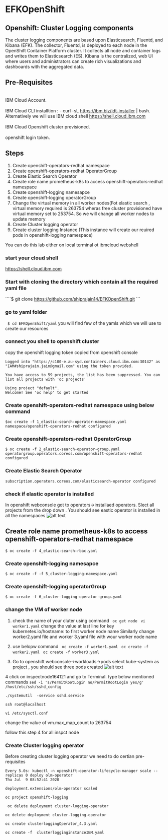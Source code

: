 # EFKOpenShift

## Openshift: Cluster Logging components
The cluster logging components are based upon Elasticsearch, Fluentd, and Kibana (EFK). The collector, Fluentd, is deployed to each node in the OpenShift Container Platform cluster. It collects all node and container logs and writes them to Elasticsearch (ES). Kibana is the centralized, web UI where users and administrators can create rich visualizations and dashboards with the aggregated data.

## Pre-Requisites
<br>IBM Cloud Account.</br>
<br>IBM Cloud CLI installtion : - curl -sL https://ibm.biz/idt-installer | bash. Alternatively we will use IBM cloud shell https://shell.cloud.ibm.com </br>
<br>IBM Cloud Openshift cluster previsioned.</br>
<br>openshift login token.</br>

## Steps
1. Create openshift-operators-redhat namespace
2. Create openshift-operators-redhat OperatorGroup
3. Create Elastic Search Operator
4. Create role name prometheus-k8s to access openshift-operators-redhat namespace
5. Create openshift-logging namesapce
6. Create openshift-logging operatorGroup
7. Change the virtual memory in all worker nodes(Fot elastic search , virtual memory required is 263754 wheras free cluster provisioned have virtual memory set to 253754. So we will change all worker nodes to update memory
8. Create Cluster logging operator
9. Create cluster logging Instance (This instance will create our reuired pods in openshift-logging namespace)

You can do this lab either on local terminal ot ibmcloud webshell 
### start your cloud shell 
https://shell.cloud.ibm.com

### Start with cloning the directory which contain all the required yaml file 
````$ git clone https://github.com/shiprajain14/EFKOpenShift.git ```
### go to yaml folder
``` $ cd EFKOpenShift/yaml```
you will find few of the yamls which we will use to create our resources

### connect you shell to openshift cluster 
copy the openshift logging token copied from openshift console 
``` $ oc login --token=ysBBmHyQJnWW4WN7B-n8uOCMVu0e_KenYKzUejM_sfI --server=https://c100-e.au-syd.containers.cloud.ibm.com:30142
Logged into "https://c100-e.au-syd.containers.cloud.ibm.com:30142" as "IAM#shiprajain.jain@gmail.com" using the token provided.

You have access to 59 projects, the list has been suppressed. You can list all projects with 'oc projects'

Using project "default".
Welcome! See 'oc help' to get started
```

### Create openshift-operators-redhat namespace using below command
``$oc create -f 1_elastic-search-operator-namespace.yaml 
       namespace/openshift-operators-redhat configured
``

### Create openshift-operators-redhat OperatorGroup
``$ oc create -f 2_elastic-search-operator-group.yaml 
    operatorgroup.operators.coreos.com/openshift-operators-redhat configured 
``
###  Create Elastic Search Operator
```$ oc create -f 3_elastic-search-subscription-operator.yaml 
subscription.operators.coreos.com/elasticsearch-operator configured
```
### check if elastic operator is installed 
In openshift webconsole got to operators->installaed operators. Slect all projects from the drop down . You should see eastic operator is installed in all the namespaces
![alt text](https://github.com/shiprajain14/EFKOpenShift/blob/master/img/elasticsearchop.png)

## Create role name prometheus-k8s to access openshift-operators-redhat namespace
```$ oc create -f 4_elastic-search-rbac.yaml```

### Create openshift-logging namesapce
```$ oc create -f -f 5_cluster-logging-namespace.yaml ```

### Create openshift-logging operatorGroup

```$ oc create -f 6_cluster-logging-operator-group.yaml```

### change the VM of worker node 

1. check the name of your cluter using command 
``` oc get node```
``` vi worker1.yaml```
change the value at last line for key kubernetes.io/hostname: to first worker node name 
Similarly change worker2.yaml file and worker 3.yaml file with wour worker node name 

2. use belopw command 
``` oc create -f worker1.yaml```
``` oc create -f worker2.yaml```
``` oc create -f worker3.yaml```

3. Go to openshift webconsole->workloads->pods
select kube-system as project , you should see three pods created 
![alt text](https://github.com/shiprajain14/EFKOpenShift/blob/master/img/workernode.png)

4 click on inspectnode164121 and go to Terminal. type below mentioned commands
```sed -i 's/PermitRootLogin no/PermitRootLogin yes/g' /host/etc/ssh/sshd_config```

```./systemutil  -service sshd.service```

```ssh root@localhost```

```vi /etc/sysctl.conf```

change the value of vm.max_map_count to 263754

follow this step 4 for all inspct node


### Create Cluster logging operator 
Before creating cluster logging operator we need to do certian pre-requisites 

```$watch -n 5 kubectl -n openshift-operator-lifecycle-manager scale --replicas 0 deploy olm-operator
Every 5.0s: kubectl -n openshift-operator-lifecycle-manager scale --replicas 0 deploy olm-operator                                        Thu Jul  9 08:52:41 2020

deployment.extensions/olm-operator scaled

```


``` oc project openshift-logging ```

``` oc delete deployment cluster-logging-operator```

```oc delete deployment cluster-logging-operator```

```oc create clusterloggingOperator_4.3.yaml```

```oc create -f  clusterlogginginstanceIBM.yaml ```






